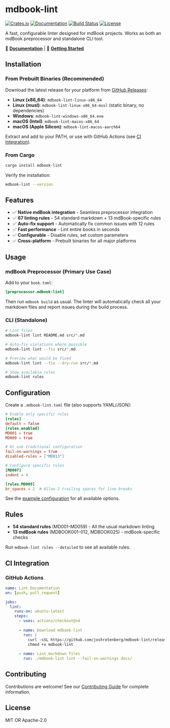 # mdbook-lint

[![Crates.io](https://img.shields.io/crates/v/mdbook-lint.svg)](https://crates.io/crates/mdbook-lint)
[![Documentation](https://docs.rs/mdbook-lint/badge.svg)](https://docs.rs/mdbook-lint)
[![Build Status](https://github.com/joshrotenberg/mdbook-lint/workflows/CI/badge.svg)](https://github.com/joshrotenberg/mdbook-lint/actions)
[![License](https://img.shields.io/badge/license-MIT%20OR%20Apache--2.0-blue.svg)](https://github.com/joshrotenberg/mdbook-lint#license)

A fast, configurable linter designed for mdBook projects. Works as both an mdBook preprocessor and standalone CLI tool.

📖 **[Documentation](https://joshrotenberg.github.io/mdbook-lint/)** | 🚀 **[Getting Started](https://joshrotenberg.github.io/mdbook-lint/getting-started.html)**

## Installation

### From Prebuilt Binaries (Recommended)

Download the latest release for your platform from [GitHub Releases](https://github.com/joshrotenberg/mdbook-lint/releases):

- **Linux (x86_64)**: `mdbook-lint-linux-x86_64`
- **Linux (musl)**: `mdbook-lint-linux-x86_64-musl` (static binary, no dependencies)
- **Windows**: `mdbook-lint-windows-x86_64.exe`
- **macOS (Intel)**: `mdbook-lint-macos-x86_64`
- **macOS (Apple Silicon)**: `mdbook-lint-macos-aarch64`

Extract and add to your PATH, or use with GitHub Actions (see [CI Integration](#ci-integration)).

### From Cargo

```bash
cargo install mdbook-lint
```

Verify the installation:

```bash
mdbook-lint --version
```

## Features

- ✅ **Native mdBook integration** - Seamless preprocessor integration
- ✅ **67 linting rules** - 54 standard markdown + 13 mdBook-specific rules  
- ✅ **Auto-fix support** - Automatically fix common issues with 12 rules
- ✅ **Fast performance** - Lint entire books in seconds
- ✅ **Configurable** - Disable rules, set custom parameters
- ✅ **Cross-platform** - Prebuilt binaries for all major platforms

## Usage

### mdBook Preprocessor (Primary Use Case)

Add to your `book.toml`:

```toml
[preprocessor.mdbook-lint]
```

Then run `mdbook build` as usual. The linter will automatically check all your markdown files and report issues during the build process.

### CLI (Standalone)

```bash
# Lint files
mdbook-lint lint README.md src/*.md

# Auto-fix violations where possible
mdbook-lint lint --fix src/*.md

# Preview what would be fixed
mdbook-lint lint --fix --dry-run src/*.md

# Show available rules
mdbook-lint rules
```

## Configuration

Create a `.mdbook-lint.toml` file (also supports YAML/JSON):

```toml
# Enable only specific rules
[rules]
default = false
[rules.enabled]
MD001 = true
MD009 = true

# Or use traditional configuration
fail-on-warnings = true
disabled-rules = ["MD013"]

# Configure specific rules
[MD007]
indent = 4

[rules.MD009] 
br_spaces = 2  # Allow 2 trailing spaces for line breaks
```

See the [example configuration](https://github.com/joshrotenberg/mdbook-lint/blob/main/example-mdbook-lint.toml) for all available options.

## Rules

- **54 standard rules** (MD001-MD059) - All the usual markdown linting
- **13 mdBook rules** (MDBOOK001-012, MDBOOK025) - mdBook-specific checks

Run `mdbook-lint rules --detailed` to see all available rules.

## CI Integration

### GitHub Actions

```yaml
name: Lint Documentation
on: [push, pull_request]

jobs:
  lint:
    runs-on: ubuntu-latest
    steps:
      - uses: actions/checkout@v4
      
      - name: Download mdbook-lint
        run: |
          curl -sSL https://github.com/joshrotenberg/mdbook-lint/releases/latest/download/mdbook-lint-linux-x86_64 -o mdbook-lint
          chmod +x mdbook-lint
      
      - name: Lint markdown files
        run: ./mdbook-lint lint --fail-on-warnings docs/
```

## Contributing

Contributions are welcome! See our [Contributing Guide](https://joshrotenberg.github.io/mdbook-lint/contributing.html) for complete information.

## License

MIT OR Apache-2.0
